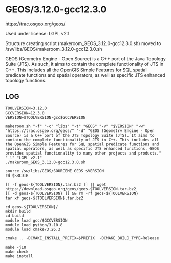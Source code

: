 GEOS/3.12.0-gcc12.3.0
=====================

<https://trac.osgeo.org/geos/>

Used under license:
LGPL v2.1


Structure creating script (makeroom_GEOS_3.12.0-gcc12.3.0.sh) moved to /sw/libs/GEOS/makeroom_3.12.0-gcc12.3.0.sh

GEOS (Geometry Engine - Open Source) is a C++ port of the Java Topology Suite
(JTS). As such, it aims to contain the complete functionality of JTS in C++.
This includes all the OpenGIS Simple Features for SQL spatial predicate
functions and spatial operators, as well as specific JTS enhanced topology
functions.



LOG
---

    TOOLVERSION=3.12.0
    GCCVERSION=12.3.0
    VERSION=$TOOLVERSION-gcc$GCCVERSION

    makeroom.sh "-f" "-c" "libs" "-t" "GEOS" "-v" "$VERSION" "-w" "https://trac.osgeo.org/geos/" "-d" "GEOS (Geometry Engine - Open Source) is a C++ port of the JTS Topology Suite (JTS). It aims to contain the complete functionality of JTS in C++. This includes all the OpenGIS Simple Features for SQL spatial predicate functions and spatial operators, as well as specific JTS enhanced functions. GEOS provides spatial functionality to many other projects and products." "-l" "LGPL v2.1"
    ./makeroom_GEOS_3.12.0-gcc12.3.0.sh

    source /sw/libs/GEOS/SOURCEME_GEOS_$VERSION
    cd $SRCDIR

    [[ -f geos-${TOOLVERSION}.tar.bz2 ]] || wget https://download.osgeo.org/geos/geos-$TOOLVERSION.tar.bz2
    [[ -d geos-${TOOLVERSION} ]] && rm -rf geos-${TOOLVERSION}
    tar xf geos-${TOOLVERSION}.tar.bz2 

    cd geos-${TOOLVERSION}/
    mkdir build
    cd build
    module load gcc/$GCCVERSION
    module load python/3.10.8
    module load cmake/3.26.3

    cmake .. -DCMAKE_INSTALL_PREFIX=$PREFIX  -DCMAKE_BUILD_TYPE=Release

    make -j10
    make check
    make install

